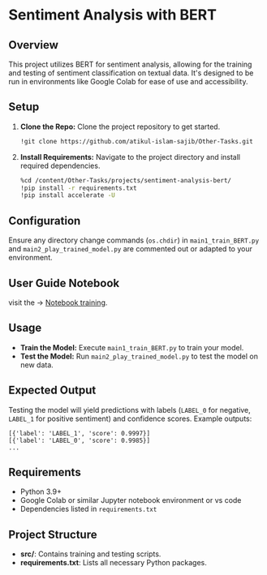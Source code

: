 # Sentiment Analysis with BERT

## Overview

This project utilizes BERT for sentiment analysis, allowing for the training and testing of sentiment classification on textual data. It's designed to be run in environments like Google Colab for ease of use and accessibility.

## Setup

1. **Clone the Repo:** Clone the project repository to get started.
   ```sh
   !git clone https://github.com/atikul-islam-sajib/Other-Tasks.git
   ```
2. **Install Requirements:** Navigate to the project directory and install required dependencies.
   ```sh
   %cd /content/Other-Tasks/projects/sentiment-analysis-bert/
   !pip install -r requirements.txt
   !pip install accelerate -U
   ```

## Configuration

Ensure any directory change commands (`os.chdir`) in `main1_train_BERT.py` and `main2_play_trained_model.py` are commented out or adapted to your environment.

## User Guide Notebook
visit the -> [Notebook training](https://github.com/atikul-islam-sajib/Other-Tasks/blob/main/projects/sentiment-analysis-bert/bert_user's_guide.ipynb).

## Usage

- **Train the Model:** Execute `main1_train_BERT.py` to train your model.
- **Test the Model:** Run `main2_play_trained_model.py` to test the model on new data.

## Expected Output

Testing the model will yield predictions with labels (`LABEL_0` for negative, `LABEL_1` for positive sentiment) and confidence scores. Example outputs:

```plaintext
[{'label': 'LABEL_1', 'score': 0.9997}]
[{'label': 'LABEL_0', 'score': 0.9985}]
...
```

## Requirements

- Python 3.9+
- Google Colab or similar Jupyter notebook environment or vs code
- Dependencies listed in `requirements.txt`

## Project Structure

- **src/**: Contains training and testing scripts.
- **requirements.txt**: Lists all necessary Python packages.
